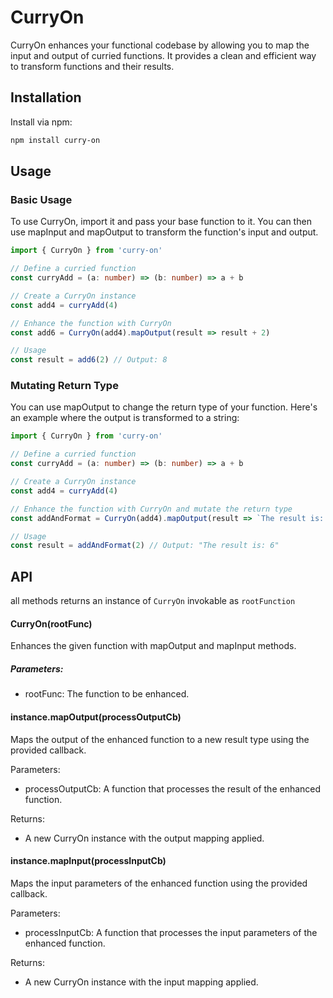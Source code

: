 # CurryOn
CurryOn enhances your functional codebase by allowing you to map the input and output of curried functions. It provides a clean and efficient way to transform functions and their results.

## Installation
Install via npm:

```.bash
npm install curry-on
```

## Usage
### Basic Usage
To use CurryOn, import it and pass your base function to it. You can then use mapInput and mapOutput to transform the function's input and output.

```.ts
import { CurryOn } from 'curry-on'

// Define a curried function
const curryAdd = (a: number) => (b: number) => a + b

// Create a CurryOn instance
const add4 = curryAdd(4)

// Enhance the function with CurryOn
const add6 = CurryOn(add4).mapOutput(result => result + 2)

// Usage
const result = add6(2) // Output: 8
```

### Mutating Return Type
You can use mapOutput to change the return type of your function. Here's an example where the output is transformed to a string:

```.ts
import { CurryOn } from 'curry-on'

// Define a curried function
const curryAdd = (a: number) => (b: number) => a + b

// Create a CurryOn instance
const add4 = curryAdd(4)

// Enhance the function with CurryOn and mutate the return type
const addAndFormat = CurryOn(add4).mapOutput(result => `The result is: ${result}`)

// Usage
const result = addAndFormat(2) // Output: "The result is: 6"
```

## API
all methods returns an instance of `CurryOn` invokable as `rootFunction`

#### CurryOn(rootFunc)
Enhances the given function with mapOutput and mapInput methods.

##### Parameters:
- rootFunc: The function to be enhanced.

#### instance.mapOutput(processOutputCb)
Maps the output of the enhanced function to a new result type using the provided callback.

Parameters:
- processOutputCb: A function that processes the result of the enhanced function.

Returns:
- A new CurryOn instance with the output mapping applied.

#### instance.mapInput(processInputCb)
Maps the input parameters of the enhanced function using the provided callback.

Parameters:
- processInputCb: A function that processes the input parameters of the enhanced function.

Returns:
- A new CurryOn instance with the input mapping applied.